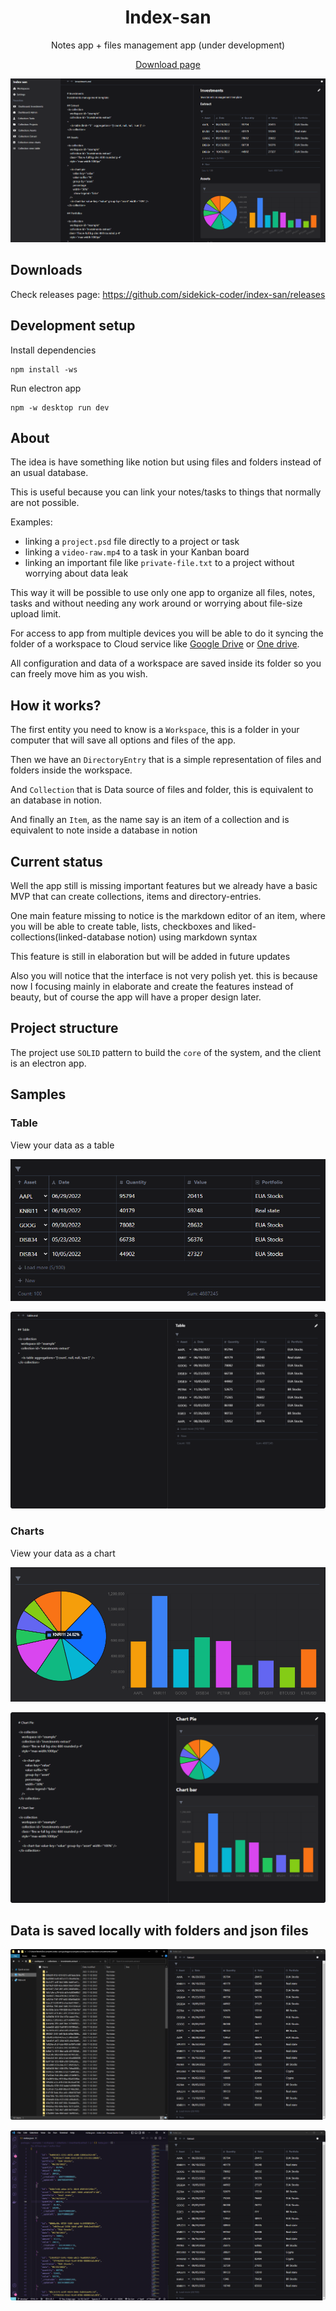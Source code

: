 <div align="center">

# Index-san

Notes app + files management app (under development)

[Download page](https://github.com/sidekick-coder/index-san/releases)

</div>

![](./screenshots/cover.png)

## Downloads

Check releases page: https://github.com/sidekick-coder/index-san/releases


## Development setup

Install dependencies

```
npm install -ws 
```

Run electron app

```
npm -w desktop run dev
```



## About

The idea is have something like notion but using files and folders instead of an usual database.

This is useful because you can link your notes/tasks to things that normally are not possible.

Examples:

- linking a `project.psd` file directly to a project or task
- linking a `video-raw.mp4` to a task in your Kanban board
- linking an important file like `private-file.txt` to a project without worrying about data leak

This way it will be possible to use only one app to organize all files, notes, tasks and without needing any work around or worrying about file-size upload limit.

For access to app from multiple devices you will be able to do it syncing the folder of a workspace to Cloud service like [Google Drive](https://www.google.com/intl/pt-BR/drive/) or [One drive](https://www.microsoft.com/pt-br/microsoft-365/onedrive/online-cloud-storage).

All configuration and data of a workspace are saved inside its folder so you can freely move him as you wish.


## How it works?

The first entity you need to know is a `Workspace`, this is a folder in your computer that will save all options and files of the app.

Then we have an `DirectoryEntry` that is a simple representation of files and folders inside the workspace.

And `Collection` that is Data source of files and folder, this is equivalent to an database in notion.

And finally an `Item`, as the name say is an item of a collection and is equivalent to note inside a database in notion

## Current status

Well the app still is missing important features but we already have a basic MVP that can create collections, items and directory-entries.

One main feature missing to notice is the markdown editor of an item, where you will be able to create table, lists, checkboxes and liked-collections(linked-database notion) using markdown syntax

This feature is still in elaboration but will be added in future updates

Also you will notice that the interface is not very polish yet. this is because now I focusing mainly in elaborate and create the features instead of beauty, but of course the app will have a proper design later.

## Project structure

The project use `SOLID` pattern to build the `core` of the system, and the client is an electron app.

## Samples

### Table

View your data as a table

![](./screenshots/collecton-table.png)

![](./screenshots/collecton-table-full.png)

### Charts

View your data as a chart

![](./screenshots/collecton-chart.png)

![](./screenshots/collecton-chart-full.png)


## Data is saved locally with folders and json files

![](./screenshots/folder-as-collection-table.png)

![](./screenshots/collection-metas.png)